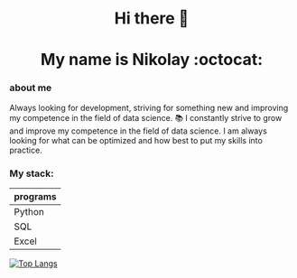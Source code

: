 ### <h1 align="center">Hi there 👋
### <h1 align="center">My name is Nikolay :octocat:

### about me 
Always looking for development, striving for something new and improving my competence in the field of data science. :books:
I constantly strive to grow and improve my competence in the field of data science.
I am always looking for what can be optimized and how best to put my skills into practice.
  
### My stack:
  | programs  |
  | --------- |
  | Python    |
  | SQL       |
  | Excel     |

  
  [![Top Langs](https://github-readme-stats.vercel.app/api/top-langs/?username=NikMaNik)](https://github.com/anuraghazra/github-readme-stats)
<!--
**NikMaNik/NikMaNIK** is a ✨ _special_ ✨ repository because its `README.md` (this file) appears on your GitHub profile.

Here are some ideas to get you started:

- 🔭 I’m currently working on ...
- 🌱 I’m currently learning ...
- 👯 I’m looking to collaborate on ...
- 🤔 I’m looking for help with ...
- 💬 Ask me about ...
- 📫 How to reach me: ...
- 😄 Pronouns: ...
- ⚡ Fun fact: ...
-->
